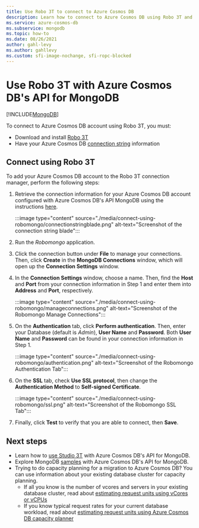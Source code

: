 ```yaml
---
title: Use Robo 3T to connect to Azure Cosmos DB
description: Learn how to connect to Azure Cosmos DB using Robo 3T and Azure Cosmos DB's API for MongoDB
ms.service: azure-cosmos-db
ms.subservice: mongodb
ms.topic: how-to
ms.date: 08/26/2021
author: gahl-levy
ms.author: gahllevy
ms.custom: sfi-image-nochange, sfi-ropc-blocked
---
```

# Use Robo 3T with Azure Cosmos DB's API for MongoDB
[!INCLUDE[MongoDB](~/reusable-content/ce-skilling/azure/includes/cosmos-db/includes/appliesto-mongodb.md)]

To connect to Azure Cosmos DB account using Robo 3T, you must:

* Download and install [Robo 3T](https://robomongo.org/)
* Have your Azure Cosmos DB [connection string](connect-account.yml) information

## Connect using Robo 3T

To add your Azure Cosmos DB account to the Robo 3T connection manager, perform the following steps:

1. Retrieve the connection information for your Azure Cosmos DB account configured with Azure Cosmos DB's API MongoDB using the instructions [here](connect-account.yml).

    :::image type="content" source="./media/connect-using-robomongo/connectionstringblade.png" alt-text="Screenshot of the connection string blade":::
2. Run the *Robomongo* application.

3. Click the connection button under **File** to manage your connections. Then, click **Create** in the **MongoDB Connections** window, which will open up the **Connection Settings** window.

4. In the **Connection Settings** window, choose a name. Then, find the **Host** and **Port** from your connection information in Step 1 and enter them into **Address** and **Port**, respectively.

    :::image type="content" source="./media/connect-using-robomongo/manageconnections.png" alt-text="Screenshot of the Robomongo Manage Connections":::
5. On the **Authentication** tab, click **Perform authentication**. Then, enter your Database (default is *Admin*), **User Name** and **Password**.
Both **User Name** and **Password** can be found in your connection information in Step 1.

    :::image type="content" source="./media/connect-using-robomongo/authentication.png" alt-text="Screenshot of the Robomongo Authentication Tab":::
6. On the **SSL** tab, check **Use SSL protocol**, then change the **Authentication Method** to **Self-signed Certificate**.

    :::image type="content" source="./media/connect-using-robomongo/ssl.png" alt-text="Screenshot of the Robomongo SSL Tab":::
7. Finally, click **Test** to verify that you are able to connect, then **Save**.

## Next steps

- Learn how to [use Studio 3T](connect-using-mongochef.md) with Azure Cosmos DB's API for MongoDB.
- Explore MongoDB [samples](nodejs-console-app.md) with Azure Cosmos DB's API for MongoDB.
- Trying to do capacity planning for a migration to Azure Cosmos DB? You can use information about your existing database cluster for capacity planning.
    - If all you know is the number of vcores and servers in your existing database cluster, read about [estimating request units using vCores or vCPUs](../convert-vcore-to-request-unit.md) 
    - If you know typical request rates for your current database workload, read about [estimating request units using Azure Cosmos DB capacity planner](estimate-ru-capacity-planner.md)
